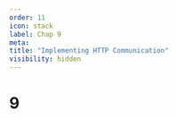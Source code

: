 ```yaml
---
order: 11
icon: stack
label: Chap 9
meta:
title: "Implementing HTTP Communication"
visibility: hidden
---
```

# 9


